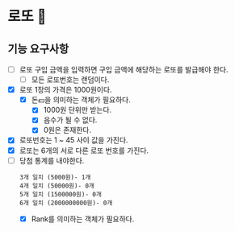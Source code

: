# 로또 🎰

## 기능 요구사항
  - [ ] 로또 구입 금액을 입력하면 구입 금액에 해당하는 로또를 발급해야 한다.
    - [ ] 모든 로또번호는 랜덤이다.
  - [x] 로또 1장의 가격은 1000원이다.
    - [x] 돈💵을 의미하는 객체가 필요하다.
      - [x] 1000원 단위만 받는다.
      - [x] 음수가 될 수 없다.
      - [x] 0원은 존재한다.
  - [x] 로또번호는 1 ~ 45 사이 값을 가진다. 
  - [x] 로또는 6개의 서로 다른 로또 번호를 가진다.
  - [ ] 당첨 통계를 내야한다.
    ```
    3개 일치 (5000원)- 1개
    4개 일치 (50000원)- 0개
    5개 일치 (1500000원)- 0개
    6개 일치 (2000000000원)- 0개
    ```
    - [x] Rank를 의미하는 객체가 필요하다.
